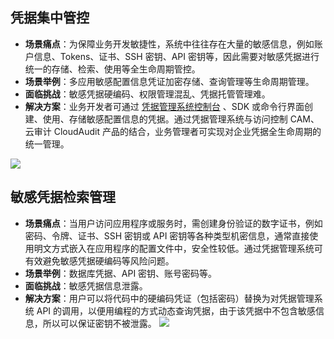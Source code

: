 ## 凭据集中管控
- **场景痛点**：为保障业务开发敏捷性，系统中往往存在大量的敏感信息，例如账户信息、Tokens、证书、SSH 密钥、API 密钥等，因此需要对敏感凭据进行统一的存储、检索、使用等全生命周期管控。
- **场景举例**：多应用敏感配置信息凭证加密存储、查询管理等生命周期管理。
- **面临挑战**：敏感凭据硬编码、权限管理混乱、凭据托管管理难。
- **解决方案**：业务开发者可通过 [凭据管理系统控制台](https://console.cloud.tencent.com/ssm) 、SDK 或命令行界面创建、使用、存储敏感配置信息的凭据。通过凭据管理系统与访问控制 CAM、云审计 CloudAudit 产品的结合，业务管理者可实现对企业凭据全生命周期的统一管理。

![](https://main.qcloudimg.com/raw/895e3b0113ec0b806d473c36b2abfe2d.png)
## 敏感凭据检索管理
- **场景痛点**：当用户访问应用程序或服务时，需创建身份验证的数字证书，例如密码、令牌、证书、SSH 密钥或 API 密钥等各种类型机密信息，通常直接使用明文方式嵌入在应用程序的配置文件中，安全性较低。通过凭据管理系统可有效避免敏感凭据硬编码等风险问题。
- **场景举例**：数据库凭据、API 密钥、账号密码等。
- **面临挑战**：敏感凭据信息泄露。
- **解决方案**：用户可以将代码中的硬编码凭证（包括密码）替换为对凭据管理系统 API 的调用，以便用编程的方式动态查询凭据，由于该凭据中不包含敏感信息，所以可以保证密钥不被泄露。
![](https://main.qcloudimg.com/raw/90bec496ddf55af37770ebe2486259c4.svg)
